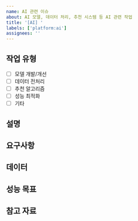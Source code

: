 ```yaml
---
name: AI 관련 이슈
about: AI 모델, 데이터 처리, 추천 시스템 등 AI 관련 작업
title: '[AI] '
labels: ['platform:ai']
assignees: ''
---
```


## 작업 유형
- [ ] 모델 개발/개선
- [ ] 데이터 전처리
- [ ] 추천 알고리즘
- [ ] 성능 최적화
- [ ] 기타

## 설명
<!-- AI 작업에 대한 상세 설명 -->

## 요구사항
<!-- 구체적인 요구사항이나 목표 -->

## 데이터
<!-- 필요한 데이터나 데이터셋 정보 -->

## 성능 목표
<!-- 정확도, 속도 등 성능 목표가 있다면 -->

## 참고 자료
<!-- 관련 논문, 문서, 링크 등 -->
